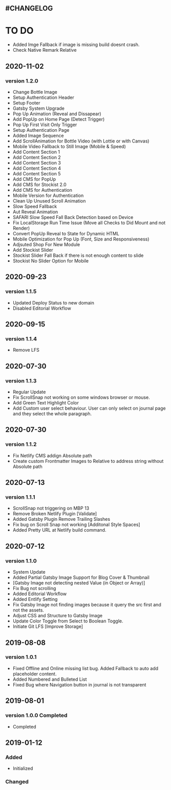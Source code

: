 ## #CHANGELOG

# TO DO
- Added Imge Fallback if image is missing build doesnt crash.
- Check Native Remark Relative


## 2020-11-02

### version 1.2.0

- Change Bottle Image
- Setup Authentication Header
- Setup Footer
- Gatsby System Upgrade
- Pop Up Animation (Reveal and Dissapear)
- Add PopUp on Home Page (Detect Trigger)
- Pop Up First Visit Only Trigger
- Setup Authentication Page
- Added Image Sequence
- Add ScrollAnimation for Bottle Video (with Lottie or with Canvas)
- Mobile Video Fallback to Still Image (Mobile & Speed)
- Add Content Section 1
- Add Content Section 2
- Add Content Section 3
- Add Content Section 4
- Add Content Section 5
- Add CMS for PopUp
- Add CMS for Stockist 2.0
- Add CMS for Authentication
- Mobile Version for Authentication
- Clean Up Unused Scroll Animation
- Slow Speed Fallback
- Aut Reveal Animation
- SAFARI Slow Speed Fall Back Detection based on Device
- Fix LocalStorage Run Time Issue (Move all Checks to Did Mount and not Render)
- Convert PopUp Reveal to State for Dynamic HTML
- Mobile Optimization for Pop Up (Font, Size and Responsiveness)
- Adjsuted Shop For New Module
- Add Stockist Slider
- Stockist Slider Fall Back if there is not enough content to slide
- Stockist No Slider Option for Mobile

## 2020-09-23

### version 1.1.5

- Updated Deploy Status to new domain
- Disabled Editorial Workflow

## 2020-09-15

### version 1.1.4

- Remove LFS

## 2020-07-30

### version 1.1.3

- Regular Update
- Fix ScrollSnap not working on some windows browser or mouse.
- Add Green Text Highlight Color
- Add Custom user select behaviour. User can only select on journal page and they select the whole paragraph.

## 2020-07-30

### version 1.1.2

- Fix Netlify CMS addign Absolute path
- Create custom Frontmatter Images to Relative to address string without Absolute path

## 2020-07-13

### version 1.1.1

- ScrollSnap not triggering on MBP 13
- Remove Broken Netlify Plugin [Validate]
- Added Gatsby Plugin Remove Trailing Slashes
- Fix bug on Scroll Snap not working [Additonal Style Spaces]
- Added Pretty URL at Netlify build command.

## 2020-07-12

### version 1.1.0

- System Update
- Added Partial Gatsby Image Support for Blog Cover & Thumbnail
- [Gatsby Image not detecting nested Value (in Object or Array)]
- Fix Bug not scrolling
- Added Editorial Workflow
- Added Entlify Setting
- Fix Gatsby Image not finding images because it query the src first and not the assets.
- Adjust CSS and Structure to Gatsby Image
- Update Color Toggle from Select to Boolean Toggle.
- Initiate Git LFS [Improve Storage]

## 2019-08-08

### version 1.0.1

- Fixed Offline and Online missing list bug. Added Fallback to auto add placeholder content.
- Added Numbered and Bulleted List
- Fixed Bug where Navigation button in journal is not transparent

## 2019-08-01

### version 1.0.0 Completed

- Completed

## 2019-01-12

### Added

- Initialized

### Changed

